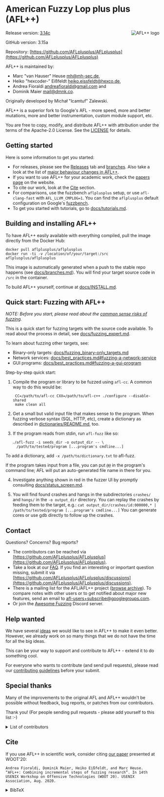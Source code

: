 # American Fuzzy Lop plus plus (AFL++)

<img align="right" src="https://raw.githubusercontent.com/andreafioraldi/AFLplusplus-website/master/static/logo_256x256.png" alt="AFL++ logo">

Release version: [3.14c](https://github.com/AFLplusplus/AFLplusplus/releases)

GitHub version: 3.15a

Repository: [https://github.com/AFLplusplus/AFLplusplus](https://github.com/AFLplusplus/AFLplusplus)

AFL++ is maintained by:

* Marc "van Hauser" Heuse <mh@mh-sec.de>,
* Heiko "hexcoder-" Eißfeldt <heiko.eissfeldt@hexco.de>,
* Andrea Fioraldi <andreafioraldi@gmail.com> and
* Dominik Maier <mail@dmnk.co>.

Originally developed by Michał "lcamtuf" Zalewski.

AFL++ is a superior fork to Google's AFL - more speed, more and better mutations, more and better instrumentation, custom module support, etc.

You are free to copy, modify, and distribute AFL++ with attribution under the terms of the Apache-2.0 License. See the [LICENSE](LICENSE) for details.

## Getting started

Here is some information to get you started:

* For releases, please see the [Releases](https://github.com/AFLplusplus/AFLplusplus/releases) tab and [branches](docs/branches.md). Also take a look at the list of [major behaviour changes in AFL++](docs/behaviour_changes.md).
* If you want to use AFL++ for your academic work, check the [papers page](https://aflplus.plus/papers/) on the website.
* To cite our work, look at the [Cite](#cite) section.
* For comparisons, use the fuzzbench `aflplusplus` setup, or use `afl-clang-fast` with `AFL_LLVM_CMPLOG=1`. You can find the `aflplusplus` default configuration on Google's [fuzzbench](https://github.com/google/fuzzbench/tree/master/fuzzers/aflplusplus).
* To get you started with tutorials, go to [docs/tutorials.md](docs/tutorials.md).

## Building and installing AFL++

To have AFL++ easily available with everything compiled, pull the image directly from the Docker Hub:

```shell
docker pull aflplusplus/aflplusplus
docker run -ti -v /location/of/your/target:/src aflplusplus/aflplusplus
```

This image is automatically generated when a push to the stable repo happens (see [docs/branches.md](docs/branches.md)).
You will find your target source code in `/src` in the container.

To build AFL++ yourself, continue at [docs/INSTALL.md](docs/INSTALL.md).

## Quick start: Fuzzing with AFL++

*NOTE: Before you start, please read about the [common sense risks of fuzzing](docs/common_sense_risks.md).*

This is a quick start for fuzzing targets with the source code available.
To read about the process in detail, see [docs/fuzzing_expert.md](docs/fuzzing_expert.md).

To learn about fuzzing other targets, see:
* Binary-only targets: [docs/fuzzing_binary-only_targets.md](docs/fuzzing_binary-only_targets.md)
* Network services: [docs/best_practices.md#fuzzing-a-network-service](docs/best_practices.md#fuzzing-a-network-service)
* GUI programs: [docs/best_practices.md#fuzzing-a-gui-program](docs/best_practices.md#fuzzing-a-gui-program)

Step-by-step quick start:

1. Compile the program or library to be fuzzed using `afl-cc`.
A common way to do this would be:

        CC=/path/to/afl-cc CXX=/path/to/afl-c++ ./configure --disable-shared
        make clean all

2. Get a small but valid input file that makes sense to the program.
When fuzzing verbose syntax (SQL, HTTP, etc), create a dictionary as described
in [dictionaries/README.md](../dictionaries/README.md), too.

3. If the program reads from stdin, run `afl-fuzz` like so:

```
   ./afl-fuzz -i seeds_dir -o output_dir -- \
     /path/to/tested/program [...program's cmdline...]
```

   To add a dictionary, add `-x /path/to/dictionary.txt` to afl-fuzz.

   If the program takes input from a file, you can put `@@` in the program's
   command line; AFL will put an auto-generated file name in there for you.

4. Investigate anything shown in red in the fuzzer UI by promptly consulting [docs/status_screen.md](docs/status_screen.md).

5. You will find found crashes and hangs in the subdirectories `crashes/` and
   `hangs/` in the `-o output_dir` directory. You can replay the crashes by
   feeding them to the target, e.g.:
   `cat output_dir/crashes/id:000000,* | /path/to/tested/program [...program's cmdline...]`
   You can generate cores or use gdb directly to follow up the crashes.

## Contact

Questions? Concerns? Bug reports?

* The contributors can be reached via [https://github.com/AFLplusplus/AFLplusplus](https://github.com/AFLplusplus/AFLplusplus).
* Take a look at our [FAQ](docs/faq.md). If you find an interesting or important question missing, submit it via
[https://github.com/AFLplusplus/AFLplusplus/discussions](https://github.com/AFLplusplus/AFLplusplus/discussions).
* There is a mailing list for the AFL/AFL++ project ([browse archive](https://groups.google.com/group/afl-users)). To compare notes with other users or to get notified about major new features, send an email to <afl-users+subscribe@googlegroups.com>.
* Or join the [Awesome Fuzzing](https://discord.gg/gCraWct) Discord server.

## Help wanted

We have several [ideas](docs/ideas.md) we would like to see in AFL++ to make it even better.
However, we already work on so many things that we do not have the time for all the big ideas.

This can be your way to support and contribute to AFL++ - extend it to do something cool.

For everyone who wants to contribute (and send pull requests), please read our [contributing guidelines](CONTRIBUTING.md) before your submit.

## Special thanks

Many of the improvements to the original AFL and AFL++ wouldn't be possible without feedback, bug reports, or patches from our contributors.

Thank you!
(For people sending pull requests - please add yourself to this list :-)

<details>

  <summary>List of contributors</summary>

  ```
    Jann Horn                             Hanno Boeck
    Felix Groebert                        Jakub Wilk
    Richard W. M. Jones                   Alexander Cherepanov
    Tom Ritter                            Hovik Manucharyan
    Sebastian Roschke                     Eberhard Mattes
    Padraig Brady                         Ben Laurie
    @dronesec                             Luca Barbato
    Tobias Ospelt                         Thomas Jarosch
    Martin Carpenter                      Mudge Zatko
    Joe Zbiciak                           Ryan Govostes
    Michael Rash                          William Robinet
    Jonathan Gray                         Filipe Cabecinhas
    Nico Weber                            Jodie Cunningham
    Andrew Griffiths                      Parker Thompson
    Jonathan Neuschaefer                  Tyler Nighswander
    Ben Nagy                              Samir Aguiar
    Aidan Thornton                        Aleksandar Nikolich
    Sam Hakim                             Laszlo Szekeres
    David A. Wheeler                      Turo Lamminen
    Andreas Stieger                       Richard Godbee
    Louis Dassy                           teor2345
    Alex Moneger                          Dmitry Vyukov
    Keegan McAllister                     Kostya Serebryany
    Richo Healey                          Martijn Bogaard
    rc0r                                  Jonathan Foote
    Christian Holler                      Dominique Pelle
    Jacek Wielemborek                     Leo Barnes
    Jeremy Barnes                         Jeff Trull
    Guillaume Endignoux                   ilovezfs
    Daniel Godas-Lopez                    Franjo Ivancic
    Austin Seipp                          Daniel Komaromy
    Daniel Binderman                      Jonathan Metzman
    Vegard Nossum                         Jan Kneschke
    Kurt Roeckx                           Marcel Boehme
    Van-Thuan Pham                        Abhik Roychoudhury
    Joshua J. Drake                       Toby Hutton
    Rene Freingruber                      Sergey Davidoff
    Sami Liedes                           Craig Young
    Andrzej Jackowski                     Daniel Hodson
    Nathan Voss                           Dominik Maier
    Andrea Biondo                         Vincent Le Garrec
    Khaled Yakdan                         Kuang-che Wu
    Josephine Calliotte                   Konrad Welc
    Thomas Rooijakkers                    David Carlier
    Ruben ten Hove                        Joey Jiao
    fuzzah
  ```

</details>

## Cite

If you use AFL++ in scientific work, consider citing [our paper](https://www.usenix.org/conference/woot20/presentation/fioraldi) presented at WOOT'20:

    Andrea Fioraldi, Dominik Maier, Heiko Eißfeldt, and Marc Heuse. “AFL++: Combining incremental steps of fuzzing research”. In 14th USENIX Workshop on Offensive Technologies (WOOT 20). USENIX Association, Aug. 2020.

<details>

<summary>BibTeX</summary>

  ```bibtex
  @inproceedings {AFLplusplus-Woot20,
  author = {Andrea Fioraldi and Dominik Maier and Heiko Ei{\ss}feldt and Marc Heuse},
  title = {{AFL++}: Combining Incremental Steps of Fuzzing Research},
  booktitle = {14th {USENIX} Workshop on Offensive Technologies ({WOOT} 20)},
  year = {2020},
  publisher = {{USENIX} Association},
  month = aug,
  }
  ```

</details>